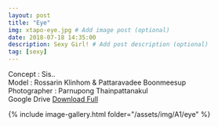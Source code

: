 ```yaml
---
layout: post
title: "Eye"
img: xtapo-eye.jpg # Add image post (optional)
date: 2018-07-18 14:35:00
description: Sexy Girl! # Add post description (optional)
tag: [sexy]
---
```

Concept : Sis..  
Model : Rossarin Klinhom & Pattaravadee Boonmeesup  
Photographer : Parnupong Thainpattanakul  
Google Drive [Download Full](http://gestyy.com/e0GeMj)     


{% include image-gallery.html folder="/assets/img/A1/eye" %}
